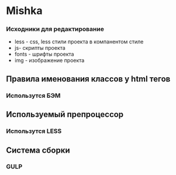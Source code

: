 # Mishka
### Исходники для редактирование
- less - css, less стили проекта в компанентом стиле 
- js- скрипты проекта
- fonts - шрифты проекта
- img - изображение проекта


## Правила именования классов у html тегов
###    Использутся БЭМ

## Используемый препроцессор
###    Использутся LESS

## Cистема сборки
### GULP
